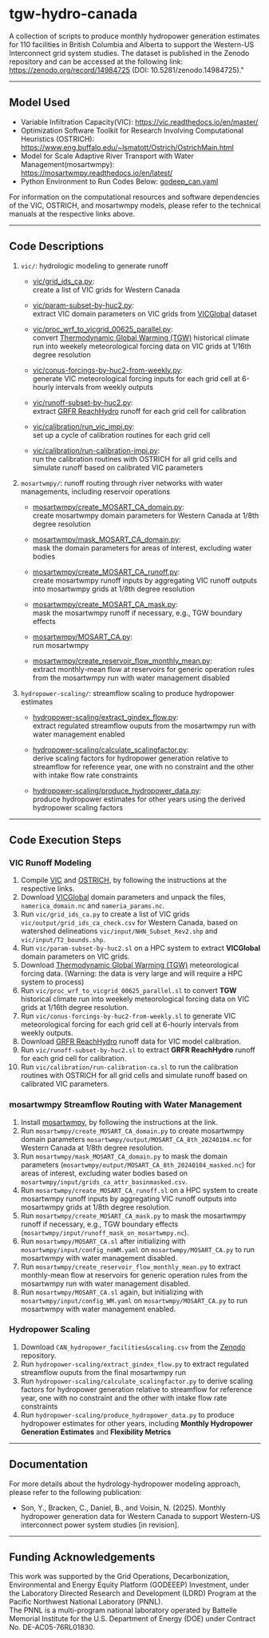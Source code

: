 # tgw-hydro-canada
A collection of scripts to produce monthly hydropower generation estimates for 110 facilities in British Columbia and Alberta to support the Western-US Interconnect grid system studies. The dataset is published in the Zenodo repository and can be accessed at the following link: https://zenodo.org/record/14984725 (DOI: 10.5281/zenodo.14984725)."

---

## Model Used
- Variable Infiltration Capacity(VIC): https://vic.readthedocs.io/en/master/
- Optimization Software Toolkit for Research Involving Computational Heuristics (OSTRICH): https://www.eng.buffalo.edu/~lsmatott/Ostrich/OstrichMain.html
- Model for Scale Adaptive River Transport with Water Management(mosartwmpy): https://mosartwmpy.readthedocs.io/en/latest/
- Python Environment to Run Codes Below: [godeep_can.yaml](./godeeep_can.yaml)

For information on the computational resources and software dependencies of the VIC, OSTRICH, and mosartwmpy models, please refer to the technical manuals at the respective links above.

---

## Code Descriptions
  1. `vic/`: hydrologic modeling to generate runoff <br>
     * [vic/grid_ids_ca.py](./vic/grid_ids_ca.py): <br>
     create a list of VIC grids for Western Canada <br>
     
     * [vic/param-subset-by-huc2.py](./vic/param-subset-by-huc2.py): <br>
     extract VIC domain parameters on VIC grids from [VICGlobal](https://zenodo.org/record/5038653/) dataset <br>
     
     * [vic/proc_wrf_to_vicgrid_00625_parallel.py](./vic/proc_wrf_to_vicgrid_00625_parallel.py): <br>
     convert [Thermodynamic Global Warming (TGW)](https://tgw-data.msdlive.org/) historical climate run into weekely meteorological forcing data on VIC grids at 1/16th degree resolution <br>
     
     * [vic/conus-forcings-by-huc2-from-weekly.py](./vic/conus-forcings-by-huc2-from-weekly.py): <br>
     generate VIC meteorological forcing inputs for each grid cell at 6-hourly intervals from weekly outputs <br>
     
     * [vic/runoff-subset-by-huc2.py](.vic/runoff-subset-by-huc2.py): <br>
     extract [GRFR ReachHydro](https://www.reachhydro.org/home/records/grfr) runoff for each grid cell for calibration <br>
     
     * [vic/calibration/run_vic_impi.py](./vic/calibration/run_vic_impi.py): <br>
     set up a cycle of calibration routines for each grid cell <br>
     
     * [vic/calibration/run-calibration-impi.py](./vic/calibration/run-calibration-impi.py): <br>
     run the calibration routines with OSTRICH for all grid cells and simulate runoff based on calibrated VIC parameters <br>
     
  3. `mosartwmpy/`: runoff routing through river networks with water managements, including reservoir operations <br>
     * [mosartwmpy/create_MOSART_CA_domain.py](./mosartwmpy/create_MOSART_CA_domain.py): <br>
     create mosartwmpy domain parameters for Western Canada at 1/8th degree resolution <br>
     
     * [mosartwmpy/mask_MOSART_CA_domain.py](./mosartwmpy/mask_MOSART_CA_domain.py): <br>
     mask the domain parameters for areas of interest, excluding water bodies <br>
     
     * [mosartwmpy/create_MOSART_CA_runoff.py](./mosartwmpy/create_MOSART_CA_runoff.py): <br>
     create mosartwmpy runoff inputs by aggregating VIC runoff outputs into mosartwmpy grids at 1/8th degree resolution <br>
     
     * [mosartwmpy/create_MOSART_CA_mask.py](./mosartwmpy/create_MOSART_CA_mask.py): <br>
     mask the mosartwmpy runoff if necessary, e.g., TGW boundary effects <br>
     
     * [mosartwmpy/MOSART_CA.py](./mosartwmpy/MOSART_CA.py): <br>
     run mosartwmpy <br>
     
     * [mosartwmpy/create_reservoir_flow_monthly_mean.py](./mosartwmpy/create_reservoir_flow_monthly_mean.py): <br>
     extract monthly-mean flow at reservoirs for generic operation rules from the mosartwmpy run with water management disabled <br>
     
  5. `hydropower-scaling/`: streamflow scaling to produce hydropower estimates <br>
     * [hydropower-scaling/extract_gindex_flow.py](./hydropower-scaling/extract_gindex_flow.py): <br>
     extract regulated streamflow ouputs from the mosartwmpy run with water management enabled <br>
     
     * [hydropower-scaling/calculate_scalingfactor.py](./hydropower-scaling/calculate_scalingfactor.py): <br>
     derive scaling factors for hydropower generation relative to streamflow for reference year, one with no constraint and the other with intake flow rate constraints <br>
     
     * [hydropower-scaling/produce_hydropower_data.py](./hydropower-scaling/produce_hydropower_data.py): <br>
     produce hydropower estimates for other years using the derived hydropower scaling factors <br>

---
## Code Execution Steps
### VIC Runoff Modeling
   1. Compile [VIC](https://vic.readthedocs.io/en/master/) and [OSTRICH](https://www.eng.buffalo.edu/~lsmatott/Ostrich/OstrichMain.html), by following the instructions at the respective links.
   2. Download [VICGlobal](https://zenodo.org/record/5038653/) domain parameters and unpack the files, `namerica_domain.nc` and `nameria_params.nc`.
   3. Run `vic/grid_ids_ca.py` to create a list of VIC grids `vic/output/grid_ids_ca_check.csv` for Western Canada, based on watershed delineations `vic/input/NHN_Subset_Rev2.shp` and `vic/input/T2_bounds.shp`.
   4. Run `vic/param-subset-by-huc2.sl` on a HPC system to extract **VICGlobal** domain parameters on VIC grids.
   5. Download [Thermodynamic Global Warming (TGW)](https://tgw-data.msdlive.org/) meteorological forcing data. (Warning: the data is very large and will require a HPC system to process)
   6. Run `vic/proc_wrf_to_vicgrid_00625_parallel.sl` to convert **TGW** historical climate run into weekely meteorological forcing data on VIC grids at 1/16th degree resolution.
   7. Run `vic/conus-forcings-by-huc2-from-weekly.sl` to generate VIC meteorological forcing for each grid cell at 6-hourly intervals from weekly outputs.
   8. Download [GRFR ReachHydro](https://www.reachhydro.org/home/records/grfr) runoff data for VIC model calibration.
   9. Run `vic/runoff-subset-by-huc2.sl` to extract **GRFR ReachHydro** runoff for each grid cell for calibration.
   10. Run `vic/calibration/run-calibration-ca.sl` to run the calibration routines with OSTRICH for all grid cells and simulate runoff based on calibrated VIC parameters.

### mosartwmpy Streamflow Routing with Water Management
   1. Install [mosartwmpy](https://mosartwmpy.readthedocs.io/en/latest/), by following the instructions at the link.
   2. Run `mosartwmpy/create_MOSART_CA_domain.py` to create mosartwmpy domain parameters `mosartwmpy/output/MOSART_CA_8th_20240104.nc` for Western Canada at 1/8th degree resolution.
   3. Run `mosartwmpy/mask_MOSART_CA_domain.py` to mask the domain parameters (`mosartwmpy/output/MOSART_CA_8th_20240104_masked.nc`) for areas of interest, excluding water bodies based on `mosartwmpy/input/grids_ca_attr_basinmasked.csv`. <br>
   4. Run `mosartwmpy/create_MOSART_CA_runoff.sl` on a HPC system to create mosartwmpy runoff inputs by aggregating VIC runoff outputs into mosartwmpy grids at 1/8th degree resolution.
   5. Run `mosartwmpy/create_MOSART_CA_mask.py` to mask the mosartwmpy runoff if necessary, e.g., TGW boundary effects (`mosartwmpy/input/runoff_mask_on_mosartwmpy.nc`). <br>
   6. Run `mosartwmpy/MOSART_CA.sl` after initializing with `mosartwmpy/input/config_noWM.yaml` on `mosartwmpy/MOSART_CA.py` to run mosartwmpy with water management disabled.
   7. Run `mosartwmpy/create_reservoir_flow_monthly_mean.py` to extract monthly-mean flow at reservoirs for generic operation rules from the mosartwmpy run with water management disabled.
   8. Run `mosartwmpy/MOSART_CA.sl` again, but initializing with `mosartwmpy/input/config_WM.yaml` on `mosartwmpy/MOSART_CA.py` to run mosartwmpy with water management enabled.

### Hydropower Scaling
   1. Download `CAN_hydropower_facilities&scaling.csv` from the [Zenodo](https://zenodo.org/record/14984725) repository.
   2. Run `hydropower-scaling/extract_gindex_flow.py` to extract regulated streamflow ouputs from the final mosartwmpy run
   3. Run `hydropower-scaling/calculate_scalingfactor.py` to derive scaling factors for hydropower generation relative to streamflow for reference year, one with no constraint and the other with intake flow rate constraints
   4. Run `hydropower-scaling/produce_hydropower_data.py` to produce hydropower estimates for other years, including **Monthly Hydropower Generation Estimates** and **Flexibility Metrics**

---

## Documentation
For more details about the hydrology-hydropower modeling approach, please refer to the following publication:
  - Son, Y., Bracken, C., Daniel, B., and Voisin, N. (2025). Monthly hydropower generation data for Western Canada to support Western-US interconnect power system studies [in revision].

---

## Funding Acknowledgements
This work was supported by the Grid Operations, Decarbonization, Environmental and Energy Equity Platform (GODEEEP) Investment, under the Laboratory Directed Research and Development (LDRD) Program at the Pacific Northwest National Laboratory (PNNL). <br>
The PNNL is a multi-program national laboratory operated by Battelle Memorial Institute for the U.S. Department of Energy (DOE) under Contract No. DE-AC05-76RL01830.
